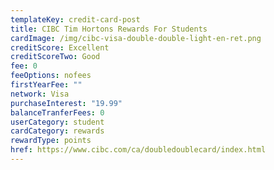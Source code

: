 ```yaml
---
templateKey: credit-card-post
title: CIBC Tim Hortons Rewards For Students
cardImage: /img/cibc-visa-double-double-light-en-ret.png
creditScore: Excellent
creditScoreTwo: Good
fee: 0
feeOptions: nofees
firstYearFee: ""
network: Visa
purchaseInterest: "19.99"
balanceTranferFees: 0
userCategory: student
cardCategory: rewards
rewardType: points
href: https://www.cibc.com/ca/doubledoublecard/index.html
---
```


